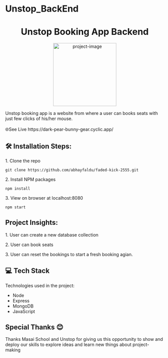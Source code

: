 # Unstop_BackEnd
<h1 align="center" id="title">Unstop Booking App Backend</h1>

<p align="center"><img src="https://i.pinimg.com/originals/e3/94/3e/e3943ed327e89ca3532203fbfb89f2ba.gif" alt="project-image" height="200/"></p>

<p id="description">Unstop booking app is a website from where a user can books seats with just few clicks of his/her mouse.<br><br

<h2>🌐See Live</h2>
https://dark-pear-bunny-gear.cyclic.app/

<h2>🛠️ Installation Steps:</h2>

<p>1. Clone the repo</p>

```
git clone https://github.com/abhayfaldu/faded-kick-2555.git
```

<p>2. Install NPM packages</p>

```
npm install
```

<p>3. View on browser at localhost:8080</p>

```
npm start
```
<h2>Project Insights:</h2>
<p>1. User can create a new database collection</p>
<p>2. User can book seats</p> 
<p>3. User can reset the bookings to start a fresh booking agian.</p>  
<h2>💻 Tech Stack</h2>

Technologies used in the project:

*   Node
*   Express
*   MongoDB
*   JavaScript

<h2>Special Thanks 😊</h2>

<p>Thanks Masai School and Unstop for giving us this opportunity to show and deploy our skills to explore ideas and learn new things about project-making </p>
